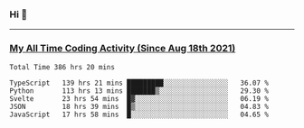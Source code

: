### Hi 🙂

---

### <a href="https://wakatime.com/@Eroxl">My All Time Coding Activity (Since Aug 18th 2021)</a>
<!--START_SECTION:waka-all-->
```text
Total Time 386 hrs 20 mins

TypeScript   139 hrs 21 mins █████████░░░░░░░░░░░░░░░░   36.07 % 
Python       113 hrs 13 mins ███████▒░░░░░░░░░░░░░░░░░   29.30 % 
Svelte       23 hrs 54 mins  █▓░░░░░░░░░░░░░░░░░░░░░░░   06.19 % 
JSON         18 hrs 39 mins  █▒░░░░░░░░░░░░░░░░░░░░░░░   04.83 % 
JavaScript   17 hrs 58 mins  █░░░░░░░░░░░░░░░░░░░░░░░░   04.65 % 
```
<!--END_SECTION:waka-all-->
